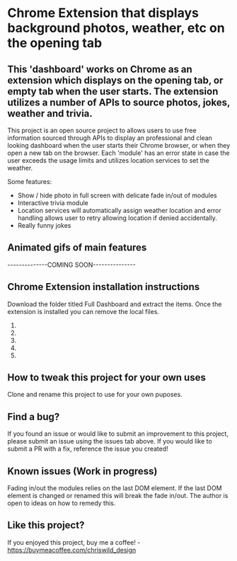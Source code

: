 # Chrome Extension that displays background photos, weather, etc on the opening tab

## This 'dashboard' works on Chrome as an extension which displays on the opening tab, or empty tab when the user starts. The extension utilizes a number of APIs to source photos, jokes, weather and trivia. 

This project is an open source project to allows users to use free information sourced through APIs to display an professional and clean looking dashboard when the user starts their Chrome browser, or when they open a new tab on the browser. Each 'module' has an error state in case the user exceeds the usage limits and utilizes location services to set the weather.

Some features: 

- Show / hide photo in full screen with delicate fade in/out of modules 
- Interactive trivia module
- Location services will automatically assign weather location and error handling allows user to retry allowing location if denied accidentally.
- Really funny jokes


## Animated gifs of main features

--------------COMING SOON---------------

## Chrome Extension installation instructions

Download the folder titled Full Dashboard and extract the items. Once the extension is installed you can remove the local files. 

1. 
2. 
3. 
4. 
5. 

## How to tweak this project for your own uses

Clone and rename this project to use for your own puposes. 

## Find a bug?

If you found an issue or would like to submit an improvement to this project, please submit an issue using the issues tab above. If you would like to submit a PR with a fix, reference the issue you created!

## Known issues (Work in progress)

Fading in/out the modules relies on the last DOM element. If the last DOM element is changed or renamed this will break the fade in/out. The author is open to ideas on how to remedy this.

## Like this project?

If you enjoyed this project, buy me a coffee! - https://buymeacoffee.com/chriswild_design

